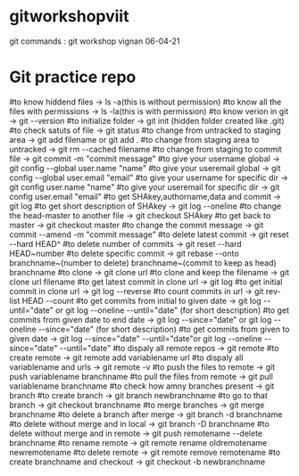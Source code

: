 # gitworkshopviit
git commands : git workshop vignan 06-04-21
# Git practice repo 
#to know hiddend files -> ls -a(this is without permission)
#to know all the files with permissions -> ls -la(this is with permission)
#to know verion in git -> git --version
#to initialize folder -> git init (hidden folder created like .git)
#to check satuts of file -> git status
#to change from untracked to staging area -> git add filename or git add .
#to change from staging area to untracked -> git rm --cached filename
#to change from staging to commit file -> git commit -m "commit message"
#to give your username global -> git config --global user.name "name"
#to give your useremail global -> git config --global user.email "email"
#to give your username for specific dir -> git config user.name "name"
#to give your useremail for specific dir -> git config user.email "email"
#to get SHAkey,authorname,data and commit -> git log
#to get short description of SHAkey -> git log --oneline
#to change the head-master to another file -> git checkout SHAkey
#to get back to master -> git checkout master
#to change the commit message -> git commit --amend -m "commit message"
#to delete latest commit -> git reset --hard HEAD^
#to delete number of commits -> git reset --hard HEAD~number
#to delete specific commit -> git rebase --onto branchname~(number to delete) branchname~(commit to keep as head) branchname
#to clone -> git clone url
#to clone and keep the filename -> git clone url filename
#to get latest commit in clone url -> git log
#to get initial commit in clone url -> git log --reverse
#to count commits in url -> git rev-list HEAD --count
#to get commits from initial to given date -> git log --until="date" or git log --oneline --until="date" (for short description)
#to get commits from given date to end date -> git log --since="date" or git log --oneline --since="date" (for short description)
#to get commits from given to given date -> git log --since="date" --until="date"or git log --oneline --since="date" --until="date"
#to dispaly all remote repos -> git remote
#to create remote -> git remote add variablename url
#to dispaly all variablename and urls -> git remote -v
#to push the files to remote -> git push variablename branchname
#to pull the files from remote -> git pull variablename branchname
#to check how amny branches present -> git branch
#to create branch -> git branch newbranchname
#to go to that branch -> git checkout branchname
#to merge branches -> git merge branchname
#to delete a branch after merge -> git branch -d branchname
#to delete without merge and in local -> git branch -D branchname
#to delete without merge and in remote -> git push remotename --delete branchname
#to rename remote -> git remote rename oldremotename newremotename
#to delete remote -> git remote remove remotename
#to create branchname and checkout -> git checkout -b newbranchname
